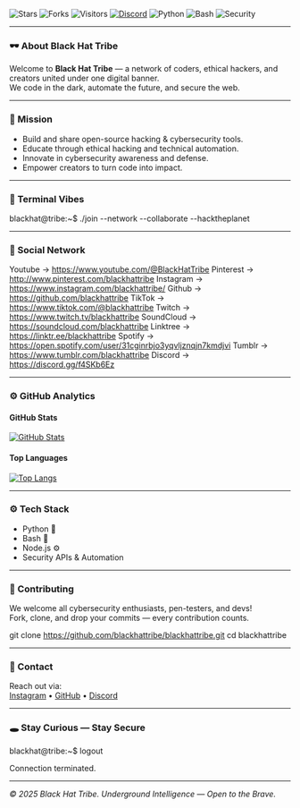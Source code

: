 <!-- BLACK HAT TRIBE README -->

![Stars](https://img.shields.io/github/stars/blackhattribe/blackhattribe?style=flat-square)
![Forks](https://img.shields.io/github/forks/blackhattribe/blackhattribe?style=flat-square)
![Visitors](https://visitor-badge.laobi.icu/badge?page_id=blackhattribe.blackhattribe)
[![Discord](https://dcbadge.limes.pink/api/server/YOUR_INVITE_CODE)](https://discord.gg/YOUR_INVITE_CODE)
![Python](https://img.shields.io/badge/Python-3776AB?style=flat-square&logo=python&logoColor=white)
![Bash](https://img.shields.io/badge/Bash-121011?style=flat-square&logo=gnu-bash&logoColor=white)
![Security](https://img.shields.io/badge/Security-000000?style=flat-square&logo=matrix&logoColor=white)


---

### 🕶️ About Black Hat Tribe

Welcome to **Black Hat Tribe** — a network of coders, ethical hackers, and creators united under one digital banner.  
We code in the dark, automate the future, and secure the web.

---

### 🧠 Mission

- Build and share open-source hacking & cybersecurity tools.  
- Educate through ethical hacking and technical automation.  
- Innovate in cybersecurity awareness and defense.  
- Empower creators to turn code into impact.

---

### 🧩 Terminal Vibes

blackhat@tribe:~$ ./join --network --collaborate --hacktheplanet


---

### 📡 Social Network

Youtube → https://www.youtube.com/@BlackHatTribe
Pinterest → http://www.pinterest.com/blackhattribe
Instagram → https://www.instagram.com/blackhattribe/
Github → https://github.com/blackhattribe
TikTok → https://www.tiktok.com/@blackhattribe
Twitch → https://www.twitch.tv/blackhattribe
SoundCloud → https://soundcloud.com/blackhattribe
Linktree → https://linktr.ee/blackhattribe
Spotify → https://open.spotify.com/user/31cginrbjo3yqvljznqjn7kmdjvi
Tumblr → https://www.tumblr.com/blackhattribe
Discord → https://discord.gg/f4SKb6Ez


---

### ⚙️ GitHub Analytics

#### GitHub Stats

[![GitHub Stats](https://github-readme-stats.vercel.app/api?username=blackhattribe&show_icons=true&theme=radical&hide_border=true&count_private=true&include_all_commits=true)](https://github.com/anuraghazra/github-readme-stats)

#### Top Languages

[![Top Langs](https://github-readme-stats.vercel.app/api/top-langs/?username=blackhattribe&layout=compact&theme=radical)](https://github.com/anuraghazra/github-readme-stats)

---

### ⚙️ Tech Stack

- Python 🐍  
- Bash 🧮  
- Node.js ⚙️  
- Security APIs & Automation  

---

### 🧬 Contributing

We welcome all cybersecurity enthusiasts, pen-testers, and devs!  
Fork, clone, and drop your commits — every contribution counts.

git clone https://github.com/blackhattribe/blackhattribe.git
cd blackhattribe


---

### 📧 Contact

Reach out via:  
[Instagram](https://www.instagram.com/blackhattribe/) • [GitHub](https://github.com/blackhattribe) • [Discord](https://discord.gg/YOUR_INVITE_CODE)

---

### 🕳️ Stay Curious — Stay Secure

blackhat@tribe:~$ logout

Connection terminated.

---

*© 2025 Black Hat Tribe. Underground Intelligence — Open to the Brave.*



